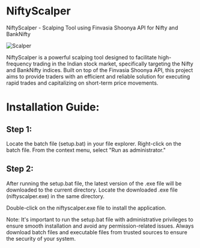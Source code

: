 # NiftyScalper
NiftyScalper - Scalping Tool using Finvasia Shoonya API for Nifty and BankNifty

![Scalper](https://github.com/iamsushanth/NiftyScalper-Finvasia-API/blob/main/NiftyScalper%20(Finvasia).png)

NiftyScalper is a powerful scalping tool designed to facilitate high-frequency trading in the Indian stock market, specifically targeting the Nifty and BankNifty indices. Built on top of the Finvasia Shoonya API, this project aims to provide traders with an efficient and reliable solution for executing rapid trades and capitalizing on short-term price movements.

# Installation Guide:

## Step 1:

Locate the batch file (setup.bat) in your file explorer.
Right-click on the batch file.
From the context menu, select "Run as administrator."

## Step 2:

After running the setup.bat file, the latest version of the .exe file will be downloaded to the current directory.
Locate the downloaded .exe file (niftyscalper.exe) in the same directory.

Double-click on the niftyscalper.exe file to install the application.

Note: It's important to run the setup.bat file with administrative privileges to ensure smooth installation and
avoid any permission-related issues. Always download batch files and executable files from trusted sources to
ensure the security of your system.
